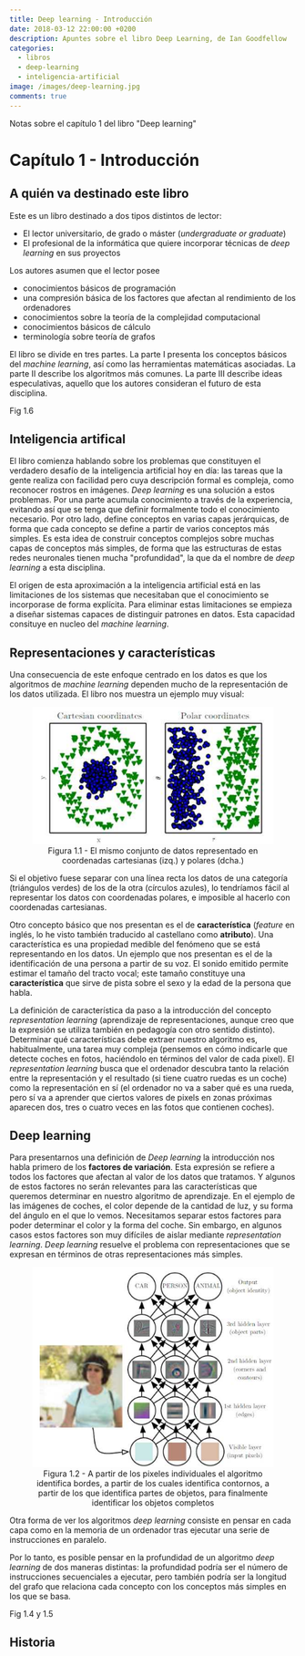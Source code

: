 ```yaml
---
title: Deep learning - Introducción
date: 2018-03-12 22:00:00 +0200
description: Apuntes sobre el libro Deep Learning, de Ian Goodfellow
categories:
  - libros
  - deep-learning
  - inteligencia-artificial
image: /images/deep-learning.jpg
comments: true
---
```

Notas sobre el capítulo 1 del libro "Deep learning"

# Capítulo 1 - Introducción

## A quién va destinado este libro
Este es un libro destinado a dos tipos distintos de lector:
* El lector universitario, de grado o máster (_undergraduate or graduate_)
* El profesional de la informática que quiere incorporar técnicas de _deep learning_ en sus proyectos

Los autores asumen que el lector posee 
* conocimientos básicos de programación 
* una compresión básica de los factores que afectan al rendimiento de los ordenadores
* conocimientos sobre la teoría de la complejidad computacional
* conocimientos básicos de cálculo
* terminología sobre teoría de grafos

El libro se divide en tres partes. La parte I presenta los conceptos básicos del _machine learning_, así como las herramientas matemáticas asociadas. La parte II describe los algoritmos más comunes. La parte III describe ideas especulativas, aquello que los autores consideran el futuro de esta disciplina.

Fig 1.6

## Inteligencia artifical
El libro comienza hablando sobre los problemas que constituyen el verdadero desafío de la inteligencia artificial hoy en día: las tareas que la gente realiza con facilidad pero cuya descripción formal es compleja, como reconocer rostros en imágenes. _Deep learning_ es una solución a estos problemas. Por una parte acumula conocimiento a través de la experiencia, evitando así que se tenga que definir formalmente todo el conocimiento necesario. Por otro lado, define conceptos en varias capas jerárquicas, de forma que cada concepto se define a partir de varios conceptos más simples. Es esta idea de construir conceptos complejos sobre muchas capas de conceptos más simples, de forma que las estructuras de estas redes neuronales tienen mucha "profundidad", la que da el nombre de _deep learning_ a esta disciplina.

El origen de esta aproximación a la inteligencia artificial está en las limitaciones de los sistemas que necesitaban que el conocimiento se incorporase de forma explícita. Para eliminar estas limitaciones se empieza a diseñar sistemas capaces de distinguir patrones en datos. Esta capacidad consituye en nucleo del _machine learning_.

## Representaciones y características
Una consecuencia de este enfoque centrado en los datos es que los algoritmos de _machine learning_ dependen mucho de la representación de los datos utilizada. El libro nos muestra un ejemplo muy visual: 
<div style="text-align:center">
    <figure>
        <img alt="Figura 1.1 - El mismo conjunto de datos representado en coordenadas cartesianas (izq.) y polares (dcha.)" src ="/images/DL/Fig1.1.jpg" />
        <figcaption>Figura 1.1 - El mismo conjunto de datos representado en coordenadas cartesianas (izq.) y polares (dcha.)</figcaption>
    </figure>
</div>
Si el objetivo fuese separar con una línea recta los datos de una categoría (triángulos verdes) de los de la otra (círculos azules), lo tendríamos fácil al representar los datos con coordenadas polares, e imposible al hacerlo con coordenadas cartesianas.

Otro concepto básico que nos presentan es el de **característica** (_feature_ en inglés, lo he visto también traducido al castellano como **atributo**). Una característica es una propiedad medible del fenómeno que se está representando en los datos. Un ejemplo que nos presentan es el de la identificación de una persona a partir de su voz. El sonido emitido permite estimar el tamaño del tracto vocal; este tamaño constituye una **característica** que sirve de pista sobre el sexo y la edad de la persona que habla. 

La definición de característica da paso a la introducción del concepto _representation learning_ (aprendizaje de representaciones, aunque creo que la expresión se utiliza también en pedagogía con otro sentido distinto). Determinar qué características debe extraer nuestro algoritmo es, habitualmente, una tarea muy compleja (pensemos en cómo indicarle que detecte coches en fotos, haciéndolo en términos del valor de cada pixel). El _representation learning_ busca que el ordenador descubra tanto la relación entre la representación y el resultado (si tiene cuatro ruedas es un coche) como la representación en sí (el ordenador no va a saber qué es una rueda, pero sí va a aprender que ciertos valores de pixels en zonas próximas aparecen dos, tres o cuatro veces en las fotos que contienen coches).

## Deep learning
Para presentarnos una definición de _Deep learning_ la introducción nos habla primero de los **factores de variación**. Esta expresión se refiere a todos los factores que afectan al valor de los datos que tratamos. Y algunos de estos factores no serán relevantes para las características que queremos determinar en nuestro algoritmo de aprendizaje. En el ejemplo de las imágenes de coches, el color depende de la cantidad de luz, y su forma del ángulo en el que lo vemos. Necesitamos separar estos factores para poder determinar el color y la forma del coche. Sin embargo, en algunos casos estos factores son muy difíciles de aislar mediante _representation learning_. _Deep learning_ resuelve el problema con representaciones que se expresan en términos de otras representaciones más simples.
<div style="text-align:center">
    <figure>
        <img alt="Figura 1.2 - A partir de los pixeles individuales el algoritmo identifica bordes, a partir de los cuales identifica contornos, a partir de los que identifica partes de objetos, para finalmente identificar los objetos completos" src ="/images/DL/Fig1.2.jpg" />
        <figcaption>Figura 1.2 - A partir de los pixeles individuales el algoritmo identifica bordes, a partir de los cuales identifica contornos, a partir de los que identifica partes de objetos, para finalmente identificar los objetos completos</figcaption>
    </figure>
</div>

Otra forma de ver los algoritmos _deep learning_ consiste en pensar en cada capa como en la memoria de un ordenador tras ejecutar una serie de instrucciones en paralelo. 

Por lo tanto, es posible pensar en la profundidad de un algoritmo _deep learning_ de dos maneras distintas: la profundidad podría ser el número de instrucciones secuenciales a ejecutar, pero también podría ser la longitud del grafo que relaciona cada concepto con los conceptos más simples en los que se basa.

Fig 1.4 y 1.5

## Historia
